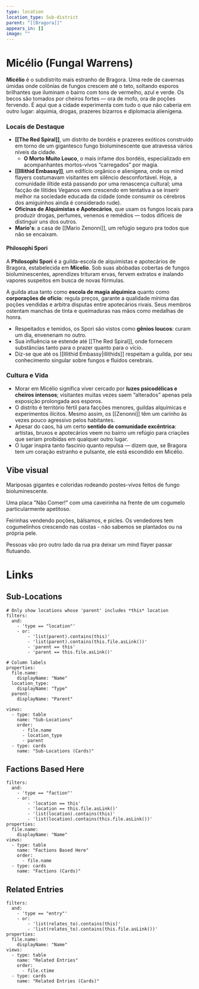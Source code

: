 ```yaml
---
type: location
location_type: Sub-district
parent: "[[Bragora]]"
appears_in: []
image: ""
---
```


# Micélio (Fungal Warrens)

**Micélio** é o subdistrito mais estranho de Bragora. Uma rede de cavernas úmidas onde colônias de fungos crescem até o teto, soltando esporos brilhantes que iluminam o bairro com tons de vermelho, azul e verde. Os becos são tomados por cheiros fortes — ora de mofo, ora de poções fervendo. É aqui que a cidade experimenta com tudo o que não caberia em outro lugar: alquimia, drogas, prazeres bizarros e diplomacia alienígena.  

### Locais de Destaque
- **[[The Red Spiral]]**, um distrito de bordéis e prazeres exóticos construído em torno de um gigantesco fungo bioluminescente que atravessa vários níveis da cidade.  
	- **O Morto Muito Louco**, o mais infame dos bordéis, especializado em acompanhantes mortos-vivos “carregados” por magia.  
- **[[Illithid Embassy]]**, um edifício orgânico e alienígena, onde os mind flayers costumavam visitantes em silêncio desconfortável. Hoje, a comunidade ilítide está passando por uma renascença cultural; uma facção de Ilitides Veganos vem crescendo em tentativa a se inserir melhor na sociedade educada da cidade (onde consumir os cérebros dos amiguinhos ainda é considerado rude). 
- **Oficinas de Alquimistas e Apotecários**, que usam os fungos locais para produzir drogas, perfumes, venenos e remédios — todos difíceis de distinguir uns dos outros.  
- **Mario's**: a casa de [[Mario Zenonni]], um refúgio seguro pra todos que não se encaixam. 

#### Philosophi Spori
A **Philosophi Spori** é a guilda-escola de alquimistas e apotecários de Bragora, estabelecida em **Micelio**. Sob suas abóbadas cobertas de fungos bioluminescentes, aprendizes trituram ervas, fervem extratos e inalando vapores suspeitos em busca de novas fórmulas.  

A guilda atua tanto como **escola de magia alquímica** quanto como **corporações de ofício**: regula preços, garante a qualidade mínima das poções vendidas e arbitra disputas entre apotecários rivais. Seus membros ostentam manchas de tinta e queimaduras nas mãos como medalhas de honra.  

- Respeitados e temidos, os Spori são vistos como **gênios loucos**: curam um dia, envenenam no outro.  
- Sua influência se estende até [[The Red Spiral]], onde fornecem substâncias tanto para o prazer quanto para o vício.  
- Diz-se que até os [[Illithid Embassy|illithids]] respeitam a guilda, por seu conhecimento singular sobre fungos e fluidos cerebrais.  

### Cultura e Vida
- Morar em Micélio significa viver cercado por **luzes psicodélicas e cheiros intensos**; visitantes muitas vezes saem “alterados” apenas pela exposição prolongada aos esporos. 
- O distrito é território fértil para facções menores, guildas alquímicas e experimentos ilícitos. Mesmo assim, os [[Zenonni]] têm um carinho às vezes pouco agressivo pelos habitantes. 
- Apesar do caos, há um certo **sentido de comunidade excêntrica**: artistas, bruxos e apotecários veem no bairro um refúgio para criações que seriam proibidas em qualquer outro lugar.  
- O lugar inspira tanto fascínio quanto repulsa — dizem que, se Bragora tem um coração estranho e pulsante, ele está escondido em Micélio.  

## Vibe visual
Mariposas gigantes e coloridas rodeando postes-vivos feitos de fungo bioluminescente.

Uma placa "Não Comer!" com uma caveirinha na frente de um cogumelo particularmente apetitoso. 

Feirinhas vendendo poções, bálsamos, e picles. Os vendedores tem cogumelinhos crescendo nas costas - não sabemos se plantados ou na própria pele.

Pessoas vão pro outro lado da rua pra deixar um mind flayer passar flutuando.

<!-- DYNAMIC:related-entries -->

# Links

## Sub-Locations
```base
# Only show locations whose 'parent' includes *this* location
filters:
  and:
    - 'type == "location"'
    - or:
        - 'list(parent).contains(this)'
        - 'list(parent).contains(this.file.asLink())'
        - 'parent == this'
        - 'parent == this.file.asLink()'

# Column labels
properties:
  file.name:
    displayName: "Name"
  location_type:
    displayName: "Type"
  parent:
    displayName: "Parent"

views:
  - type: table
    name: "Sub-Locations"
    order:
      - file.name
      - location_type
      - parent
  - type: cards
    name: "Sub-Locations (Cards)"
```

## Factions Based Here
```base
filters:
  and:
    - 'type == "faction"'
    - or:
        - 'location == this'
        - 'location == this.file.asLink()'
        - 'list(location).contains(this)'
        - 'list(location).contains(this.file.asLink())'
properties:
  file.name:
    displayName: "Name"
views:
  - type: table
    name: "Factions Based Here"
    order:
      - file.name
  - type: cards
    name: "Factions (Cards)"
```

## Related Entries
```base
filters:
  and:
    - 'type == "entry"'
    - or:
        - 'list(relates_to).contains(this)'
        - 'list(relates_to).contains(this.file.asLink())'
properties:
  file.name:
    displayName: "Name"
views:
  - type: table
    name: "Related Entries"
    order:
      - file.ctime
  - type: cards
    name: "Related Entries (Cards)"
```

<!-- /DYNAMIC -->
